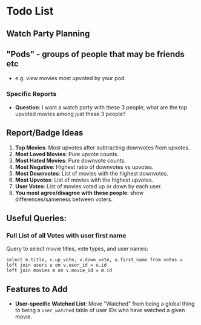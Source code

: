# Todo List

## Watch Party Planning

## "Pods" - groups of people that may be friends etc

- e.g. view movies most upvoted by your pod.

### Specific Reports

- **Question**: I want a watch party with these 3 people, what are the top upvoted movies among just these 3 people?

## Report/Badge Ideas

1. **Top Movies**: Most upvotes after subtracting downvotes from upvotes.
2. **Most Loved Movies**: Pure upvote counts.
3. **Most Hated Movies**: Pure downvote counts.
4. **Most Negative**: Highest ratio of downvotes vs upvotes.
5. **Most Downvotes**: List of movies with the highest downvotes.
6. **Most Upvotes**: List of movies with the highest upvotes.
7. **User Votes**: List of movies voted up or down by each user.
8. **You most agree/disagree with these people**: show differences/sameness between voters.

## Useful Queries:

### Full List of all Votes with user first name

Query to select movie titles, vote types, and user names:

```
select m.title, v.up_vote, v.down_vote, u.first_name from votes v
left join users u on v.user_id = u.id
left join movies m on v.movie_id = m.id
```

## Features to Add

- **User-specific Watched List**: Move "Watched" from being a global thing to being a `user_watched` table of user IDs who have watched a given movie.
